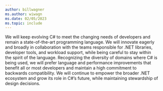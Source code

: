 ```yaml
---
author: billwagner
ms.author: wiwagn
ms.date: 02/05/2023
ms.topic: include
---
```

We will keep evolving C# to meet the changing needs of developers and remain a state-of-the-art programming language. We will innovate eagerly and broadly in collaboration with the teams responsible for .NET libraries, developer tools, and workload support, while being careful to stay within the spirit of the language. Recognizing the diversity of domains where C# is being used, we will prefer language and performance improvements that benefit all or most developers and maintain a high commitment to backwards compatibility. We will continue to empower the broader .NET ecosystem and grow its role in C#’s future, while maintaining stewardship of design decisions.
